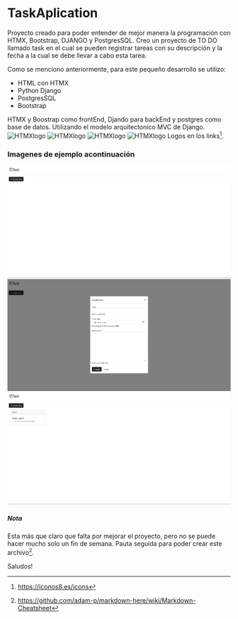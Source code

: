 # TaskAplication

Proyecto creado para poder entender de mejor manera la programación con HTMX, Bootstrap, DJANGO y PostgresSQL.
Creo un proyecto de TO DO llamado task en el cual se pueden registrar tareas con su descripción y la fecha a la cual se debe llevar a cabo esta tarea.

Como se menciono anteriormente, para este pequeño desarrollo se utilizo:
- HTML con HTMX
- Python Django
- PostgresSQL
- Bootstrap

HTMX y Boostrap como frontEnd, Djando para backEnd y postgres como base de datos. Utilizando el modelo arquitectonico MVC de Django.
<img src="https://img.icons8.com/?size=100&id=4i8EFdsgyQ2M&format=png&color=FFFFFF" alt="HTMXlogo" with="60px"/>
<img src="https://img.icons8.com/?size=100&id=20909&format=png&color=000000" alt="HTMXlogo" with="60px"/>
<img src="https://img.icons8.com/?size=100&id=baihjTL3IBX9&format=png&color=000000" alt="HTMXlogo" with="60px"/>
<img src="https://img.icons8.com/?size=100&id=38561&format=png&color=000000" alt="HTMXlogo" with="60px"/>
Logos en los links[^1].

### Imagenes de ejemplo acontinuación

<img src="ExampleIMG\example1-whiteboard.png" alt="example1">
<img src="ExampleIMG\example2-modalform.png" alt="example2">
<img src="ExampleIMG\example3-taskcard.png" alt="example3">

##### Nota

Esta más que claro que falta por mejorar el proyecto, pero no se puede hacer mucho solo un fin de semana.
Pauta seguida para poder crear este archivo[^2].

Saludos!

[^1]:https://iconos8.es/icons
[^2]:https://github.com/adam-p/markdown-here/wiki/Markdown-Cheatsheet
